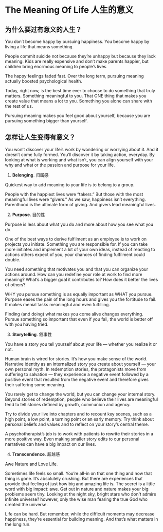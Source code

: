# The Meaning Of Life 人生的意义

## 为什么要过有意义的人生？

You don’t become happy by pursuing happiness. You become happy by living a life that means something. 

People commit suicide not because they’re unhappy but because they lack meaning.
Kids are really expensive and don’t make parents happier, but children bring enormous meaning to people’s lives.

The happy feelings faded fast. Over the long term, pursuing meaning actually boosted psychological health.

Today, right now, is the best time ever to choose to do something that truly matters. Something meaningful to you. That ONE thing that makes you create value that means a lot to you. Something you alone can share with the rest of us.

Pursuing meaning makes you feel good about yourself, because you are pursuing something bigger than yourself.

## 怎样让人生变得有意义？

You won’t discover your life’s work by wondering or worrying about it. And it doesn’t come fully formed. You’ll discover it by taking action, everyday.
By looking at what is working and what isn’t, you can align yourself with your why and what or the passion and purpose for your life.

1) **Belonging**. 归属感

Quickest way to add meaning to your life is to belong to a group.

People with the happiest lives were “takers.” But those with the most meaningful lives were “givers.”
As we saw, happiness isn’t everything. Parenthood is the ultimate form of giving. And givers lead meaningful lives.

2) **Purpose**. 目的性

Purpose is less about what you do and more about how you see what you do.

One of the best ways to derive fulfilment as an employee is to work on projects you initiate. Something you are responsible for.
If you can take more initiates and implement a lot of your own ideas, instead of reacting to actions others expect of you, your chances of finding fulfilment could double.

You need something that motivates you and that you can organize your actions around.
How can you redefine your role at work to find more meaning? What’s a bigger goal it contributes to? How does it better the lives of others?

WHY you pursue something is as equally important as WHAT you pursue.
Purpose eases the pain of the long hours and gives you the fortitude to fail. It makes menial tasks meaningful and even fulfilling.

Finding (and doing) what makes you come alive changes everything.
Pursue something so important that even if you fail, the world is better off with you having tried.

3) **Storytelling**. 叙事性

You have a story you tell yourself about your life — whether you realize it or not.

Human brain is wired for stories. It’s how you make sense of the world.
Narrative identity as an internalized story you create about yourself — your own personal myth.
In redemption stories, the protagonists move from suffering to salvation — they experience a negative event followed by a positive event that resulted from the negative event and therefore gives their suffering some meaning.

You rarely get to change the world, but you can change your internal story.
Beyond stories of redemption, people who believe their lives are meaningful tend to tell stories defined by growth, communion and agency.

Try to divide your live into chapters and to recount key scenes, such as a high point, a low point, a turning point or an early memory.
Try think about personal beliefs and values and to reflect on your story’s central theme.

A psychotherapist’s job is to work with patients to rewrite their stories in a more positive way.
Even making smaller story edits to our personal narratives can have a big impact on our lives.

4) **Transcendence**. 超越感

Awe Nature and Love Life.

Sometimes life feels so small. You’re all-in on that one thing and now that thing is gone. It’s absolutely crushing.
But there are experiences that provide that feeling of just how big and amazing life is. The secret is a little word with big impact: awe.
Get out in nature and nature makes your big problems seem tiny.
Looking at the night sky, bright stars who don't admire infinite universe? however, only the wise man fearing the true God who created the universe.

Life can be hard. But remember, while the difficult moments may decrease happiness, they’re essential for building meaning. And that’s what matters in the long run.
